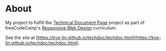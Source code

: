 # About

My project to fulfill the [Technical Document Page](https://www.freecodecamp.org/learn/2022/responsive-web-design/build-a-technical-documentation-page-project/build-a-technical-documentation-page) project as part of freeCodeCamp's [Responsive Web Design](https://www.freecodecamp.org/learn/2022/responsive-web-design/) curriculum.

See the site at [https://kye-lin.github.io/techdoc/techdoc.html](https://kye-lin.github.io/techdoc/techdoc.html).
